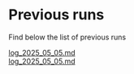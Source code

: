 # Previous runs

Find below the list of previous runs


[log_2025_05_05.md](log_2025_05_05.md)  
[log_2025_05_05.md](log_2025_05_05.md)